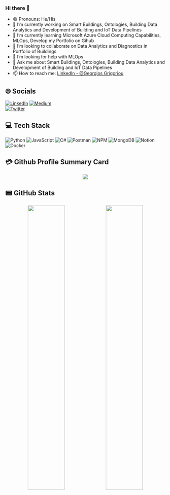 ### Hi there 👋

- 😄 Pronouns: He/His
- 🔭 I’m currently working on Smart Buildings, Ontologies, Building Data Analytics and Development of Building and IoT Data Pipelines 
- 🌱 I’m currently learning Microsoft Azure Cloud Computing Capabilities, MLOps, Develop my Portfolio on Gihub
- 👯 I’m looking to collaborate on Data Analytics and Diagnostics in Portfolio of Buildings
- 🤔 I’m looking for help with MLOps
- 💬 Ask me about Smart Buildings, Ontologies, Building Data Analytics and Development of Building and IoT Data Pipelines 
- 📫 How to reach me: [LinkedIn - @Georgios Grigoriou](https://www.linkedin.com/in/georgiosvgrigoriou/)

## 🌐 Socials
[![LinkedIn](https://img.shields.io/badge/LinkedIn-0077B5?style=for-the-badge&logo=linkedin&logoColor=white)](https://www.linkedin.com/in/georgiosvgrigoriou/) 
[![Medium](https://img.shields.io/badge/Medium-12100E?style=for-the-badge&logo=medium&logoColor=white)](https://medium.com/@georgiosvgrigoriou)  
[![Twitter](https://img.shields.io/twitter/follow/GeorgeGegrigor?logo=Twitter&style=for-the-badge)](https://twitter.com/GeorgeGegrigor)

## 💻 Tech Stack
![Python](https://img.shields.io/badge/python-3670A0?style=for-the-badge&logo=python&logoColor=ffdd54)
![JavaScript](https://img.shields.io/badge/javascript-%23323330.svg?style=for-the-badge&logo=javascript&logoColor=%23F7DF1E)
![C#](https://img.shields.io/badge/c%23-%23239120.svg?style=for-the-badge&logo=c-sharp&logoColor=white)
![Postman](https://img.shields.io/badge/Postman-FF6C37?style=for-the-badge&logo=postman&logoColor=white) 
![NPM](https://img.shields.io/badge/NPM-%23000000.svg?style=for-the-badge&logo=npm&logoColor=white)
![MongoDB](https://img.shields.io/badge/MongoDB-%234ea94b.svg?style=for-the-badge&logo=mongodb&logoColor=white)
![Notion](https://img.shields.io/badge/Notion-%23000000.svg?style=for-the-badge&logo=notion&logoColor=white)
![Docker](https://img.shields.io/badge/docker-%230db7ed.svg?style=for-the-badge&logo=docker&logoColor=white)

## 💳 Github Profile Summary Card
<p align="center">
<img src="https://github-readme-stats.vercel.app/api?username=Georgios-Grigoriou&theme=vue">
</p>

## 📟 GitHub Stats
<p align="center">
	<img width="48%" src="https://github-readme-stats.vercel.app/api?username=Georgios-Grigoriou&show_icons=true&theme=vue" />
	<img width="48%" src="https://github-readme-streak-stats.herokuapp.com/?user=Georgios-Grigoriou&theme=vue" />
</p> 
